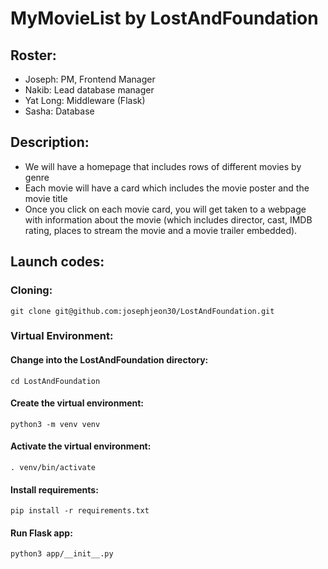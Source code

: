 # MyMovieList by LostAndFoundation
## Roster: 
* Joseph: PM, Frontend Manager
* Nakib: Lead database manager 
* Yat Long: Middleware (Flask)
* Sasha: Database


## Description:
* We will have a homepage that includes rows of different movies by genre
* Each movie will have a card which includes the movie poster and the movie title
* Once you click on each movie card, you will get taken to a webpage with information about the movie (which includes director, cast, IMDB rating, places to stream the movie and a movie trailer embedded).

## Launch codes:
### Cloning:
	git clone git@github.com:josephjeon30/LostAndFoundation.git
### Virtual Environment:
#### Change into the LostAndFoundation directory:
	cd LostAndFoundation
#### Create the virtual environment:
	python3 -m venv venv
#### Activate the virtual environment:
	. venv/bin/activate
#### Install requirements:
	pip install -r requirements.txt
#### Run Flask app:
	python3 app/__init__.py
